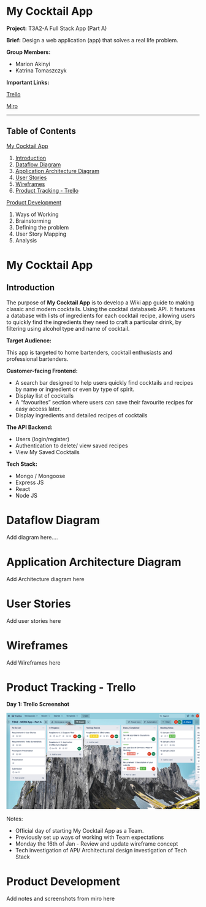 #  My Cocktail App
**Project:** T3A2-A Full Stack App (Part A)

**Brief:** Design a web application (app) that solves a real life problem.

**Group Members:**

* Marion Akinyi
* Katrina Tomaszczyk

**Important Links:**

[Trello](https://trello.com/invite/b/bGaDJxU8/ATTI8ede4dc9eb69ccd7f3c83fc1213fe4b54F7075F6/t3a2-mern-app-part-a)

[Miro](https://miro.com/app/board/uXjVPzbXD88=/)
________________________________________________________________

## Table of Contents

[My Cocktail App](#mycocktail)
1. [Introduction](#introduction)
2. [Dataflow Diagram](#dataflow)
3. [Application Architecture Diagram](#architecture)
4. [User Stories](#userstories)
5. [Wireframes](#wireframes)
6. [Product Tracking - Trello](#trello)

[Product Development](#productdevelopment)
1. Ways of Working
2. Brainstorming
3. Defining the problem
4. User Story Mapping
5. Analysis

# My Cocktail App<a name="mycocktail"></a>

## Introduction<a name="introduction"></a>
The purpose of **My Cocktail App** is to develop a Wiki app guide to making classic and modern cocktails. Using the  cocktail databaseb API. It features a database with  lists  of ingredients for each cocktail recipe, allowing users to quickly find the ingredients they need to craft a particular drink, by filtering using alcohol type and name of cocktail.

**Target Audience:**

This app is targeted to  home bartenders, cocktail enthusiasts and professional bartenders.

**Customer-facing Frontend:**

- A search bar designed to help users quickly find cocktails and recipes by name or ingredient or even by type of spirit.
- Display list of cocktails
- A “favourites” section where users can save their favourite recipes for easy access later.
- Display ingredients and detailed  recipes  of cocktails

**The API Backend:**

- Users (login/register)
- Authentication to delete/ view  saved recipes
- View My Saved Cocktails

**Tech Stack:**

* Mongo / Mongoose
* Express JS
* React 
* Node JS

# Dataflow Diagram<a name="dataflow"></a>

Add diagram here....

# Application Architecture Diagram<a name="architecture"></a>

Add Architecture diagram here

# User Stories<a name="userstories"></a>

Add user stories here

# Wireframes<a name="wireframes"></a>

Add Wireframes here

# Product Tracking - Trello<a name="trello"></a>

**Day 1: Trello Screenshot**

![Day 1 Trello Screenshot](docs/images/trello/day_1.png)

Notes: 
* Official day of starting My Cocktail App as a Team. 
* Previously set up ways of working with Team expectations
* Monday the 16th of Jan - Review and update wireframe concept
* Tech investigation of API/ Architectural design investigation of Tech Stack


# Product Development<a name="productdevelopment"></a>

Add notes and screenshots from miro here